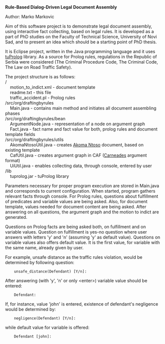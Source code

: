 **Rule-Based Dialog-Driven Legal Document Assembly**

Author: Marko Markovic

Aim of this software project is to demonstrate legal document assembly, using interactive fact collecting, based on legal rules.
It is developed as a part of PhD studies on the Faculty of Technical Science, University of Novi Sad,
 and to present an idea which should be a starting point of PhD thesis.

It is Eclipse project, written in the Java programming language and it uses [tuProlog](http://apice.unibo.it/xwiki/bin/view/Tuprolog/) library.
As a source for Prolog rules, regulations in the Republic of Serbia were considered (The Criminal Procedure Code, The Criminal Code, The Law on Road Traffic Safety).

The project structure is as follows:<br/>
/<br/>
&nbsp;&nbsp;&nbsp;&nbsp;motion_to_indict.xml - document template <br/>
&nbsp;&nbsp;&nbsp;&nbsp;readme.txt - this file <br/>
&nbsp;&nbsp;&nbsp;&nbsp;traffic_accident.pl - Prolog rules <br/>
/src/org/draftingbyrules <br/>
&nbsp;&nbsp;&nbsp;&nbsp;Main.java - contains main method and initiates all document assembling phases <br/> 
/src/org/draftingbyrules/bean <br/>
&nbsp;&nbsp;&nbsp;&nbsp;ArgumentNode.java - representation of a node on argument graph <br/>
&nbsp;&nbsp;&nbsp;&nbsp;Fact.java - fact name and fact value for both, prolog rules and document template fields <br/>
/src/org/draftingbyrules/utils <br/>
&nbsp;&nbsp;&nbsp;&nbsp;AkomaNtosoUtil.java - creates [Akoma Ntoso](http://www.akomantoso.org/) document, based on existing template <br/>
&nbsp;&nbsp;&nbsp;&nbsp;CafUtil.java - creates argument graph in CAF ([Carneades](http://carneades.github.io/) argument format) <br/>
&nbsp;&nbsp;&nbsp;&nbsp;UiUtil.java - enables collecting data, through console, entered by user <br/>
/lib <br/>
&nbsp;&nbsp;&nbsp;&nbsp;tuprolog.jar - tuProlog library <br/>


Parameters necessary for proper program execution are stored in Main.java and corresponds to current configuration.
When started, program gathers relevant facts through console. For Prolog rules, questions about fulfillment of predicates and variable values are being asked.
Also, for document template, values needed for document content are being asked.
After answering on all questions, the argument graph and the motion to indict are generated.

Questions on Prolog facts are being asked both, on fulfillment and on variable values.
Question on fulfillment is yes-no question where user answers with letters 'y' and 'n' (assuming 'y' as default value).
Questions on variable values also offers default value. It is the first value, for variable with the same name, already given by user.

For example, unsafe distance as the traffic rules violation, would be determined by following question:
```
    unsafe_distance(Defendant) [Y/n]: 
```
After answering (with 'y', 'n' or only &lt;enter&gt;) variable value should be entered:
```
    Defendant: 
```
If, for instance, value 'john' is entered, existence of defendant's negligence would be determined by:
```
    negligence(Defendant) [Y/n]: 
```
while default value for variable is offered:
```
    Defendant [john]: 
```
